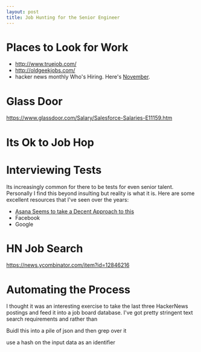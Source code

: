 ```yaml
---
layout: post
title: Job Hunting for the Senior Engineer
---
```


# Places to Look for Work

* http://www.truejob.com/
* http://oldgeekjobs.com/
* hacker news monthly Who's Hiring.  Here's [November](https://news.ycombinator.com/item?id=12846216).

# Glass Door

https://www.glassdoor.com/Salary/Salesforce-Salaries-E11159.htm

# Its Ok to Job Hop 


# Interviewing Tests

Its increasingly common for there to be tests for even senior talent.  Personally I find this beyond insulting but reality is what it is.  Here are some excellent resources that I've seen over the years:

* [Asana Seems to take a Decent Approach to this](https://blog.asana.com/2016/03/asana-engineering-interview-guide/)
* Facebook
* Google

# HN Job Search

https://news.ycombinator.com/item?id=12846216

# Automating the Process

I thought it was an interesting exercise to take the last three HackerNews postings and feed it into a job board database.  I've got pretty stringent text search requirements and rather than 

Buidl this into a pile of json and then grep over it

use a hash on the input data as an identifier
